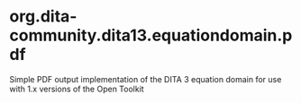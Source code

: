 # org.dita-community.dita13.equationdomain.pdf
Simple PDF output implementation of the DITA 3 equation domain for use with 1.x versions of the Open Toolkit 
